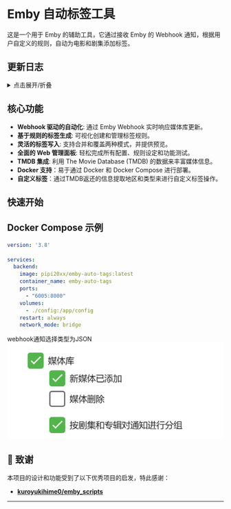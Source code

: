 # Emby 自动标签工具

这是一个用于 Emby 的辅助工具，它通过接收 Emby 的 Webhook 通知，根据用户自定义的规则，自动为电影和剧集添加标签。

## 更新日志

<details>
<summary>点击展开/折叠</summary>

- **v1.0.20 (2025-08-30)**
  - **新增功能**: 添加了浏览器页面标签图标 (favicon)。
    - 在 `backend/templates/manage.html` 中引入了 `/static/img/favicon.svg` 作为页面图标。
    - 用户需将 `favicon.svg` 文件放置在 `backend/static/img/` 目录下。
- **v1.0.19 (2025-08-28)**
  - **修复**: 修正了负向匹配中“作用范围”（`item_type`）的逻辑。
    - 现在 `item_type` 的匹配结果将始终保持正向，不再受“负向匹配”选项的反转影响，确保其作为独立的条件进行判断。
- **v1.0.18 (2025-08-27)**
  - **新增功能**: Webhook 通知处理改为队列模式。
    - 实现了异步队列处理机制，所有传入的 Webhook 通知将先进入队列，然后由后台消费者任务按顺序处理，有效避免通知堆积。
    - `backend/api/routers/webhook.py` 中的核心处理逻辑已封装到 `_process_webhook_payload` 函数。
    - `backend/main.py` 在应用启动时初始化队列并启动消费者任务，在关闭时优雅地等待任务完成。
  - **数据更新**: 更新了国家/地区列表。
    - 在 `backend/core/constants.py` 的 `COUNTRY_CODE_MAP` 中增加了“中国澳门”和“沙特阿拉伯”。
- **v1.0.17 (2025-08-27)**
  - **新增功能**: 在管理面板中添加了“标签规则匹配说明”的查看功能。
    - 在“标签规则管理”部分新增“查看规则说明”按钮，点击后会弹出详细的规则说明模态框。
    - 规则说明内容经过格式化和颜色高亮，方便用户理解。
  - **修复/优化**: 标签规则匹配逻辑与说明完全一致。
    - 修正了 `backend/services/rule_service.py` 中负向严格匹配的逻辑，使其与说明中的预期行为一致。
    - 调整了负向匹配的应用范围，现在是针对整个规则的最终匹配结果进行反转。
    - 后端现在支持解析年份范围（例如 "2000-2010"），与前端输入框的说明保持一致。
- **v1.0.16 (2025-08-27)**
  - **新增功能**: 标签规则支持“负向匹配”模式。
    - 在规则编辑界面新增“负向匹配”复选框。
    - 勾选此选项后，规则的条件将反转，即当媒体不符合规则条件时，该规则才会被视为匹配。
  - **优化**: 统一并优化了标签规则的组合判断逻辑。
    - 现在，无论是否勾选“严格匹配所有条件”，规则中所有定义的条件（国家、类型、年份、媒体类型）之间都将是**“与”关系**。
    - “严格匹配所有条件”复选框现在仅控制**单个条件内部**的匹配逻辑：
      - **不勾选“严格匹配所有条件” (模糊匹配)**: 单个条件内部（如国家/地区或类型）只要命中任一元素即视为匹配。
      - **勾选“严格匹配所有条件” (严格匹配)**: 单个条件内部（如国家/地区或类型）必须命中所有元素才视为匹配。
    - “负向匹配”逻辑已与此新的组合判断逻辑正确结合。
- **v1.0.15 (2025-08-26)**
  - **新增功能**: 标签规则支持年份范围输入。
    - 在规则编辑界面，年份输入框现在支持 `YYYY-YYYY` 格式的范围输入（例如 `1999-2020`），系统将自动解析为该范围内的所有年份。
    - 同时支持逗号或空格分隔的多个具体年份输入（例如 `1999, 2001, 2005`）。
- **v1.0.14 (2025-08-26)**
  - **新增功能**: Webhook 自动化处理添加延迟设置。
    - 在 Webhook 管理面板新增“自动化处理延迟”输入框，允许用户设置 Webhook 消息处理前的延迟时间（秒）。
    - 默认延迟为 1 秒，可设置为 0 表示不延迟，支持小数输入。
  - **修复**: 修复了前端配置页面 TMDB 访问频率限制周期重复显示的问题。
    - 后端 `config_service.py` 不再对 `rate_limit_period` 进行中文化处理，前端 `main.js` 通过 `keyNames` 映射进行显示。
- **v1.0.13 (2025-08-26)**
  - **新增功能**: 标签规则支持年份范围输入。
    - 在规则编辑界面，年份输入框现在支持 `YYYY-YYYY` 格式的范围输入（例如 `1999-2020`），系统将自动解析为该范围内的所有年份。
    - 同时支持逗号或空格分隔的多个具体年份输入（例如 `1999, 2001, 2005`）。
- **v1.0.12 (2025-08-25)**
  - **修复**: 修复了 `find_emby_items_by_tmdb_id` 函数无法获取同一 TMDB ID 对应的所有 Emby 媒体项目（多版本）的问题。
    - 将 `find_emby_items_by_tmdb_id` 函数的 Emby API 端点从 `/emby/Users/{UserId}/Items` 修改为 `/emby/Items`，并使用 `TmdbId` 参数进行查询，与桌面版 `emby.py` 的搜索逻辑保持一致，确保能够正确获取所有多版本媒体项目。
- **v1.0.11 (2025-08-25)**
  - **新增功能**: “一键为所有媒体打标签”功能支持自定义标签。
    - 在 Web 管理面板的“一键为所有媒体打标签”区域新增复选框和输入框，允许用户选择使用自定义标签。
    - 自定义标签支持逗号分隔输入多个。
    - 选中自定义标签后，系统将使用用户提供的标签，而非规则生成的标签，对媒体进行打标签操作。
- **v1.0.10 (2025-08-25)**
  - **修复**: 修复了 `tag_all_media_items()` 函数中 `library_type` 参数无效的问题，并支持对“最爱”媒体库进行打标签操作。
    - 删除了 `backend/services/emby_service.py` 中重复的 `tag_all_media_items` 函数定义，确保 `library_type` 参数能够正确传递和使用，从而支持对全库和最爱媒体进行打标签。
- **v1.0.9 (2025-08-25)**
  - **新增功能**: 添加了“清除 Emby 媒体库中的指定标签”功能。
    - 在 Web 管理面板中新增了“清除 Emby 媒体库中的指定标签”区域，允许用户输入一个或多个标签，并从所有电影和剧集中移除这些标签。
    - 此操作不可撤销，请谨慎使用。
- **v1.0.8 (2025-08-25)**
  - **新增功能**: 标签规则支持筛选年份。
  - **优化**: 严格规则的判断逻辑修改为完全相等匹配。
- **v1.0.7 (2025-08-25)**
  - **新增功能**: 标签规则支持“严格匹配所有条件”选项。
    - 在规则编辑界面新增“严格匹配所有条件”复选框。
    - 勾选此选项后，规则中的国家/地区和类型条件将变为严格匹配模式，即传入的媒体信息必须包含规则中定义的所有国家/地区和类型 ID 才能匹配成功。
    - 未勾选时，保持原有模糊匹配逻辑（只要命中一个就算匹配）。
- **v1.0.6 (2025-08-25)**
  - **前端**: 对管理面板进行了全面的 UI/UX 美化。
    - **样式现代化**: 更新了整体 CSS 样式，包括颜色、字体、边距和阴影，使界面更具现代感。
    - **通知系统**: 引入 `Toastify-js`，将所有操作结果（如复制成功、保存配置、任务状态等）统一为右上角弹出的 Toast 通知，取代了页面内的文字提示。
    - **美化弹窗**: 引入 `SweetAlert2`，将所有原生 `confirm` 确认框替换为更美观、更友好的对话框。
    - **自适应布局**: 优化了“标签规则管理”弹窗，使其宽度能根据浏览器视口自适应，并使用 CSS Grid 布局使内部的复选框列数能够动态调整，极大地改善了在不同分辨率屏幕上的显示效果和空间利用率。
- **v1.0.5 (2025-08-24)**
  - **优化**: 统一并优化了国家/地区的判断逻辑。
    - **严格限定判断依据**：现在无论是电影还是电视剧，都严格使用 TMDB 数据根目录下的 `origin_country` 字段作为首要判断依据，`original_language` 作为备用。
    - **排除干扰字段**：完全移除了 `production_countries` 和 `production_companies` 作为判断国家/地区的逻辑，解决了因此导致的国家识别不准确问题。
  - **改进**: 优化了测试预览界面的显示。
    - 在预览结果中，地区将优先显示中文名称，使结果更直观、更易于理解。
- **v1.0.4 (2025-08-24)**
  - **新增功能**: 标签规则支持设置作用于电影、剧集或全部。
    - 在规则编辑界面新增“作用于”选项，允许用户指定规则仅应用于电影、剧集或所有媒体类型。
    - 后端逻辑已更新，根据此设置过滤规则。
- **v1.0.3 (2025-08-24)**
  - **新增功能**: TMDB 请求限流功能。
    - 增加了对 TMDB API 请求的限流，默认每秒1次。
    - 限流周期可在配置页面设置，支持小数（如0.3秒、0.5秒），设置为0表示不限制。
  - **依赖更新**: 添加了 `ratelimit` 和 `backoff` 库。
- **v1.0.2 (2025-08-24)**
  - **新增功能**: 添加了“一键为所有媒体打标签”功能。
    - 在 Web 管理面板中新增了“一键为所有媒体打标签”区域，允许用户选择写入模式（合并/覆盖）并触发对所有电影和剧集进行打标签操作。
    - 任务在后台异步执行，前端页面通过轮询API实时显示任务进度（已处理、已更新、失败数量）。
  - **改进**: 优化了后台任务的日志记录，将 `print` 语句替换为 `logging` 模块。
  - **修复**: 修复了 `AttributeError: module 'services.config_service' has no attribute 'get_current_time'` 错误。
- **v1.0.1 (2025-08-24)**
  - **新增功能**: 添加了“清除所有 Emby 媒体库标签”功能。
    - 在 Web 管理面板中新增了“清除所有 Emby 媒体库标签”按钮，允许用户一键清除所有电影和剧集的标签。
    - 此操作不可撤销，请谨慎使用。
- **v1.0.0 (2025-08-24)**
  - 项目初始化。

</details>

## 核心功能

- **Webhook 驱动的自动化**: 通过 Emby Webhook 实时响应媒体库更新。
- **基于规则的标签生成**: 可视化创建和管理标签规则。
- **灵活的标签写入**: 支持合并和覆盖两种模式，并提供预览。
- **全面的 Web 管理面板**: 轻松完成所有配置、规则设定和功能测试。
- **TMDB 集成**: 利用 The Movie Database (TMDB) 的数据来丰富媒体信息。
- **Docker 支持**：易于通过 Docker 和 Docker Compose 进行部署。
- **自定义标签**：通过TMDB返还的信息提取地区和类型来进行自定义标签操作。

## 快速开始

## Docker Compose 示例

```yaml
version: '3.8'

services:
  backend:
    image: pipi20xx/emby-auto-tags:latest
    container_name: emby-auto-tags
    ports:
      - "6005:8000"
    volumes:
      - ./config:/app/config
    restart: always
    network_mode: bridge
```

webhook通知选择类型为JSON
![alt text](img/image.png)

## 🙏 致谢

本项目的设计和功能受到了以下优秀项目的启发，特此感谢：

- **[kuroyukihime0/emby_scripts](https://github.com/kuroyukihime0/emby_scripts)**
---
